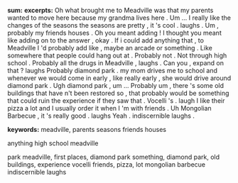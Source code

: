 **sum:**
**excerpts:**
Oh what brought me to Meadville was that my parents wanted to move here because my grandma lives here .
Um ... I really like the changes of the seasons the seasons are pretty , it 's cool . laughs .
Um , probably my friends houses .
Oh you meant adding !
I thought you meant like adding on to the answer , okay . If i could add anything that , to Meadville I 'd probably add like , maybe an arcade or something . Like somewhere that people could hang out at .
Probably not . Not through high school .
Probably all the drugs in Meadville , laughs .
Can you , expand on that ? laughs
Probably diamond park .
my mom drives me to school and whenever we would come in early , like really early , she would drive around diamond park .
Ugh diamond park , um ... Probably um , there 's some old buildings that have n't been restored so , that probably would be something that could ruin the experience if they saw that .
Vocelli 's . laugh
I like their pizza a lot and I usually order it when I 'm with friends .
Uh Mongolian Barbecue , it 's really good . laughs
Yeah .   indiscernible laughs .

**keywords:**
meadville, parents
seasons
friends houses

anything
high school
meadville

park
meadville, first places, diamond park
something, diamond park, old buildings, experience
vocelli
friends, pizza, lot
mongolian barbecue
indiscernible laughs

